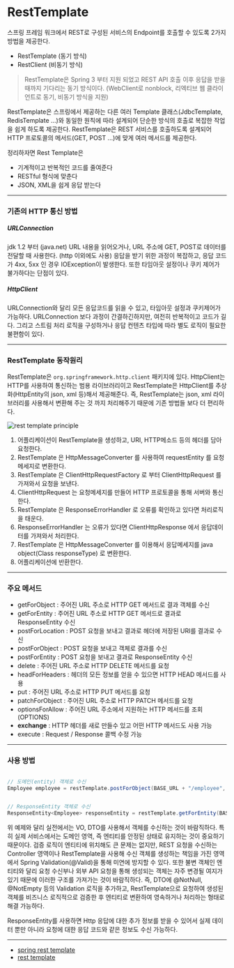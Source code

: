# RestTemplate


스프링 프레임 워크에서 REST로 구성된 서비스의 Endpoint를 호출할 수 있도록 2가지 방법을 제공한다.

- RestTemplate (동기 방식)
- RestClient (비동기 방식)

> RestTemplate은 Spring 3 부터 지원 되었고 REST API 호출 이후 응답을 받을 때까지 기다리는 동기 방식이다. (WebClient로 nonblock, 리엑티브 웹 클라이언트로 동기, 비동기 방식을 지원)

RestTemplate은 스프링에서 제공하는 다른 여러 Template 클래스(JdbcTemplate, RedisTemplate ...)와 동일한 원칙에 따라 설계되어 단순한 방식의 호출로 복잡한 작업을 쉽게 하도록 제공한다. 
RestTemplate은 REST 서비스를 호출하도록 설계되어 HTTP 프로토콜의 메서드(GET, POST ...)에 맞게 여러 메서드를 제공한다.
 
 
정리하자면 Rest Template은

- 기계적이고 반복적인 코드를 줄여준다
- RESTful 형식에 맞춘다
- JSON, XML을 쉽게 응답 받는다


---
### 기존의 HTTP 통신 방법

##### URLConnection

jdk 1.2 부터 (java.net) URL 내용을 읽어오거나, URL 주소에 GET, POST로 데이터를 전달할 때 사용한다. (http 이외에도 사용)
응답을 받기 위한 과정이 복잡하고, 응답 코드가 4xx, 5xx 인 경우 IOException이 발생한다. 또한 타임아웃 설정이나 쿠키 제어가 불가하다는 단점이 있다.


##### HttpClient

URLConnection와 달리 모든 응답코드를 읽을 수 있고, 타임아웃 설정과 쿠키제어가 가능하다. URLConnection 보다 과정이 간결하긴하지만, 여전히 반복적이고 코드가 길다. 
그리고 스트림 처리 로직을 구성하거나 응답 컨텐츠 타입에 따라 별도 로직이 필요한 불편함이 있다.
 
 
---
### RestTemplate 동작원리

RestTemplate은 `org.springframework.http.client` 패키지에 있다. 
HttpClient는 HTTP를 사용하여 통신하는 범용 라이브러리이고 RestTemplate은 HttpClient를 추상화(HttpEntity의 json, xml 등)해서 제공해준다. 
즉, RestTemplate는 json, xml 라이브러리를 사용해서 변환해 주는 것 까지 처리해주기 때문에 기존 방법들 보다 더 편리하다.

![rest template principle](https://img1.daumcdn.net/thumb/R1280x0/?scode=mtistory2&fname=http%3A%2F%2Fcfile26.uf.tistory.com%2Fimage%2F99300D335A9400A52C16C1)


1. 어플리케이션이 RestTemplate을 생성하고, URI, HTTP메소드 등의 헤더를 담아 요청한다.
2. RestTemplate 은 HttpMessageConverter 를 사용하여 requestEntity 를 요청메세지로 변환한다.
3. RestTemplate 은 ClientHttpRequestFactory 로 부터 ClientHttpRequest 를 가져와서 요청을 보낸다.
4. ClientHttpRequest 는 요청메세지를 만들어 HTTP 프로토콜을 통해 서버와 통신한다.
5. RestTemplate 은 ResponseErrorHandler 로 오류를 확인하고 있다면 처리로직을 태운다.
6. ResponseErrorHandler 는 오류가 있다면 ClientHttpResponse 에서 응답데이터를 가져와서 처리한다.
7. RestTemplate 은 HttpMessageConverter 를 이용해서 응답메세지를 java object(Class responseType) 로 변환한다.
8. 어플리케이션에 반환한다.


---
### 주요 메서드

- getForObject : 주어진 URL 주소로 HTTP GET 메서드로 결과 객체를 수신
- getForEntity : 주어진 URL 주소로 HTTP GET 메서드로 결과로 ResponseEntity 수신
- postForLocation : POST 요청을 보내고 결과로 헤더에 저장된 URI를 결과로 수신
- postForObject : POST 요청을 보내고 객체로 결과를 수신
- postForEntity : POST 요청을 보내고 결과로 ResponseEntity 수신
- delete : 주어진 URL 주소로 HTTP DELETE 메서드를 요청
- headForHeaders : 헤더의 모든 정보를 얻을 수 있으면 HTTP HEAD 메서드를 사용
- put : 주어진 URL 주소로 HTTP PUT 메서드를 요청
- patchForObject : 주어진 URL 주소로 HTTP PATCH 메서드를 요청
- optionsForAllow : 주어진 URL 주소에서 지원하는 HTTP 메서드를 조회 (OPTIONS)
- **exchange** : HTTP 헤더를 새로 만들수 있고 어떤 HTTP 메서드도 사용 가능
- execute : Request / Response 콜백 수정 가능
 
 
---
### 사용 방법

```java

// 도메인(entity) 객체로 수신
Employee employee = restTemplate.postForObject(BASE_URL + "/employee", request, Employee.class);


// ResponseEntity 객체로 수신
ResponseEntity<Employee> responseEntity = restTemplate.getForEntity(BASE_URL + "/{name}/{country}", Employee.class, params);

```

위 예제와 달리 실전에서는 VO, DTO를 사용해서 객체를 수신하는 것이 바람직하다. 특히 실제 서비스에서는 도메인 영역, 즉 엔티티를 안정된 상태로 유지하는 것이 중요하기 때문이다. 
검증 로직이 엔티티에 위치해도 큰 문제는 없지만, REST 요청을 수신하는 Controller 영역이나 RestTemplate을 사용해 수신 객체를 생성하는 책임을 가진 영역에서 
Spring Validation(@Valid)을 통해 미연에 방지할 수 있다. 또한 불변 객체인 엔티티와 달리 요청 수신부나 외부 API 요청을 통해 생성되는 객체는 자주 변경될 여지가 있기 때문에 이러한 구조를 가져가는 것이 바람직하다.
즉, DTO에 @NotNull, @NotEmpty 등의 Validation 로직을 추가하고, RestTemplate으로 요청하여 생성된 객체를 비즈니스 로직적으로 검증한 후 엔티티로 변환하여 영속하거나 처리하는 형태로 해결 가능하다.
 
 
ResponseEntity를 사용하면 Http 응답에 대한 추가 정보를 받을 수 있어서 실제 데이터 뿐만 아니라 요청에 대한 응답 코드와 같은 정보도 수신 가능하다.
 
 
 
  
---
- [spring rest template](https://advenoh.tistory.com/46)
- [rest template](https://sjh836.tistory.com/141)

